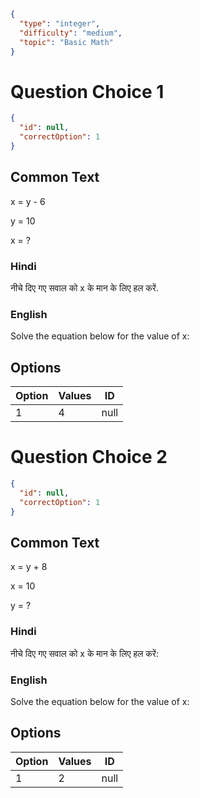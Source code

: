 ```json
{
  "type": "integer",
  "difficulty": "medium",
  "topic": "Basic Math"
}
```

# Question Choice 1
```json
{
  "id": null,
  "correctOption": 1
}
```
## Common Text
x = y - 6

y = 10

x = ?

### Hindi
नीचे दिए गए सवाल को x के मान के लिए हल करें.

### English
Solve the equation below for the value of x:

## Options
| Option | Values                |ID     |
|:-------|:----------------------|:-----:|
| 1      | 4                     |null   |

# Question Choice 2
```json
{
  "id": null,
  "correctOption": 1
}
```
## Common Text
x = y + 8

x = 10

y = ?

### Hindi
नीचे दिए गए सवाल को x के मान के लिए हल करें:

### English
Solve the equation below for the value of x:

## Options
| Option | Values                |ID     |
|:-------|:----------------------|:-----:|
| 1      | 2                     |null   |

